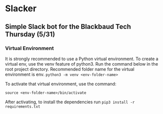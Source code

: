 # Slacker
Simple Slack bot for the Blackbaud Tech Thursday (5/31)
---

### Virtual Environment
It is strongly recommended to use a Python virtual environment. To create a virtual env, use the venv feature of python3. Run the command below in the root project directory. Recommended folder name for the virtual environment is env.
`python3 -m venv <env-folder-name>`


To activate that virtual environment, use the command:
```
source <env-folder-name>/bin/activate
```

After activating, to install the dependencies run
`pip3 install -r requirements.txt`
